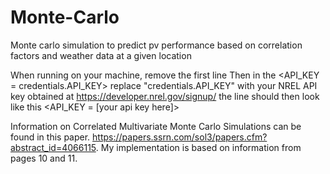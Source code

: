 # Monte-Carlo
Monte carlo simulation to predict pv performance based on correlation factors and weather data at a given location 

When running on your machine, remove the first line
<import credentials.py>
Then in the <API_KEY = credentials.API_KEY> replace "credentials.API_KEY" with your NREL API key obtained at https://developer.nrel.gov/signup/
the line should then look like this <API_KEY = [your api key here]>

Information on Correlated Multivariate Monte Carlo Simulations can be found in this paper. https://papers.ssrn.com/sol3/papers.cfm?abstract_id=4066115. 
My implementation is based on information from pages 10 and 11.
